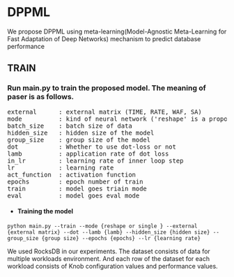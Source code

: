 # DPPML
We propose DPPML using meta-learning(Model-Agnostic Meta-Learning for Fast Adaptation of Deep Networks) mechanism to predict database performance 

## TRAIN
### Run main.py to train the proposed model. The meaning of paser is as follows. 
<pre>
external      : external matrix (TIME, RATE, WAF, SA)
mode          : kind of neural network ('reshape' is a proposed model)
batch_size    : batch size of data
hidden_size   : hidden size of the model
group_size    : group size of the model
dot           : Whether to use dot-loss or not
lamb          : application rate of dot loss
in_lr         : learning rate of inner loop step
lr            : learning rate
act_function  : activation function
epochs        : epoch number of train
train         : model goes triain mode
eval          : model goes eval mode  
</pre>
* #### Training the model
```
python main.py --train --mode {reshape or single } --external {external matrix} --dot --lamb {lamb} --hidden_size {hidden size} --group_size {group size} --epochs {epochs} --lr {learning rate}
```

We used RocksDB in our experiments.
The dataset consists of data for multiple workloads environment.
And each row of the dataset for each workload consists of Knob configuration values and performance values.
